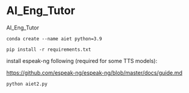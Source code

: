 # AI_Eng_Tutor
AI_Eng_Tutor

```
conda create --name aiet python=3.9

pip install -r requirements.txt
```

install espeak-ng following (required for some TTS models):

https://github.com/espeak-ng/espeak-ng/blob/master/docs/guide.md

```
python aiet2.py
```
